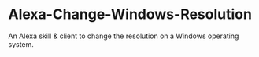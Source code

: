 # Alexa-Change-Windows-Resolution
An Alexa skill &amp; client to change the resolution on a Windows operating system.
